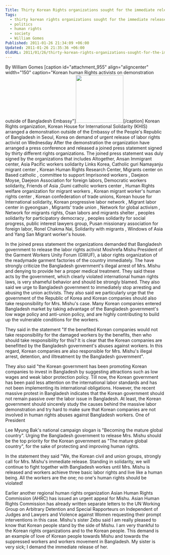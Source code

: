 ```yaml
---
Title: Thirty Korean Rights organizations sought for the immediate release of Mishu
Tags:
  - thirty korean rights organizations sought for the immediate release of mishu
  - politics
  - human rights
  - society
  - William Gomes
Published: 2011-01-26 21:34:09 +06:00
Updated: 2011-01-26 21:35:36 +06:00
OldURL: 2011/01/26/thirty-korean-rights-organizations-sought-for-the-immediate-release-of-mishu/
---
```


By William Gomes
[caption id="attachment_955" align="aligncenter" width="150" caption="Korean human Rights activists on demonstration outside of Bangladesh Embassy"]<a href="https://enblog.muktomona.com/wp-content/uploads/2011/01/Korean-human-Rights-activists-on-demonastration-outside-of-Bangladesh-Embassy.jpg"><img src="https://enblog.muktomona.com/wp-content/uploads/2011/01/Korean-human-Rights-activists-on-demonastration-outside-of-Bangladesh-Embassy-150x150.jpg" alt="" width="150" height="150" class="size-thumbnail wp-image-955" /></a>[/caption]
Korean Rights organization, Korean House for International Solidarity (KHIS) arranged a demonstration outside of the Embassy of the People's Republic of Bangladesh in Seoul, Korea on demand of urgent release of labor rights activist on Wednesday
After the demonstration the organization have arranged a press conference and released a joined press statement signed by thirty different rights organizations. The joined  press statement was duly signed by the organizations  that includes Altogether, Ansan Immigrant center, Asia Pacific workers solidarity Links Korea, Catholic guri Namayanju migrant center , Korean Human Rights Research Center, Migrants center on Based catholic , committee to support Imprisoned workers , Daejeon Moyse, Daejeon Association for foreign labors, Democratic workers solidarity, Friends of  Asia ,Gumi catholic workers center , Human Rights welfare organization for migrant workers , Korean  migrant worker's human rights center ,   Korean confederation of trade unions, Korean house for International solidarity, Korean progressive labor network , Migrant labor center in gyeongsan , Migrants' trade union ,   Network for global activism , Network for migrants rights, Osan labors and migrants shelter , peoples solidarity for participatory democracy , peoples solidarity for social progress, public interest lawyers group, Pusan missionary association for foreign labor, Ronel Chakma Nai, Solidarity with migrants , Windows of Asia  and Yang San Migrant worker's house.  

In the joined press statement the organizations demanded that Bangladesh government to release the labor rights activist Moshrefa Mishu President of the Garment Workers Unity Forum (GWUF), a labor rights organization of the readymade garment factories of the country immediately. 
The have strongly criticize the Bangladesh government's illegal arrest of Mrs. Mishu and denying to provide her a proper medical treatment. They said these acts by the government, which clearly violated international human rights laws, is very shameful behavior and should be strongly blamed. 
 They also said we urge to Bangladesh government to immediately stop arresting and abusing the union activists. 
 They also said we particularly urge that the government of the Republic of Korea and Korean companies should also take responsibility for Mrs. Mishu's case. Many Korean companies entered Bangladesh market by taking advantage of the Bangladesh government's low wage policy and anti-union policy, and are highly contributing to build up the vulnerable conditions for the workers. 

They said in the statement "If the benefited Korean companies would not take responsibility for the damaged workers by the benefits, then who should take responsibility for this? It is clear that the Korean companies are benefitted by the Bangladesh government's abuses against workers. In this regard, Korean companies are also responsible for Mrs. Mishu's illegal arrest, detention, and illtreatment by the Bangladesh government". 

 They also said "the Korean government has been promoting Korean companies to invest in Bangladesh by suggesting attractions such as low wages and weak labor protection policy. Till now, the Korean government has been paid less attention on the international labor standards and has not been implementing its international obligations. However, the recent massive protest in Bangladesh indicates that the Korean government should not remain passive over the labor issue in Bangladesh. At least, the Korean government should sincerely study the causes behind the massive labor demonstration and try hard to make sure that Korean companies are not involved in human rights abuses against Bangladesh workers. One of President

 
Lee Myung Bak's national campaign slogan is "Becoming the mature global country". Urging the Bangladesh government to release Mrs. Mishu should be the top priority for the Korean government as "The mature global country", for the sake of protecting and improving human rights.

In the statement they said "We, the Korean civil and union groups, strongly call for Mrs. Mishu's immediate release. Standing in solidarity, we will continue to fight together with Bangladesh workes until Mrs. Mishu is released and workers achieve three basic labor rights and live like a human being. All the workers are the one; no one's human rights should be violated!

Earlier another regional human rights organization Asian Human Rights Commission (AHRC) has issued an urgent appeal for Mishu. 
Asian Human Rights Commission has already written separate letters to the UN Working Group on Arbitrary Detention and Special Rapporteurs on Independent of Judges and Lawyers and Violence against Women requesting their prompt interventions in this case.
Mishu's sister Zebu said I am really pleased to know that Korean people stand by the side of Mishu. I am very thankful to the Korean rights organizations and to the Korean people. This demand is an example of love of Korean people towards Mishu and towards the suppressed workers and workers movement in Bangladesh. My sister is very sick; I demand the immediate release of her. 

 

 

